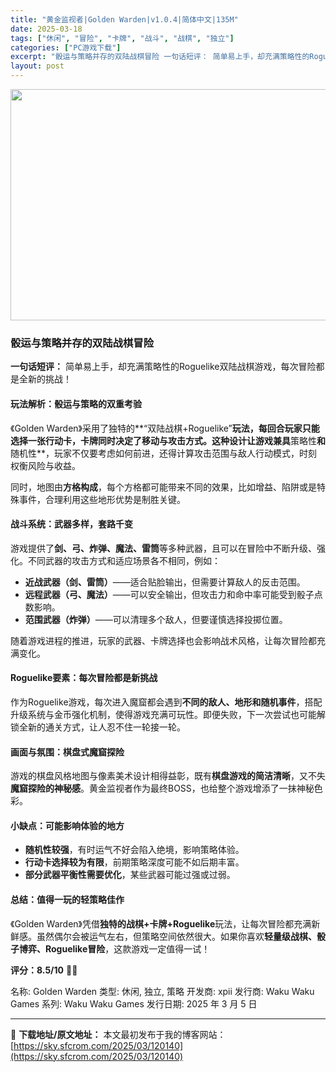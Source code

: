```yaml
---
title: "黄金监视者|Golden Warden|v1.0.4|简体中文|135M"
date: 2025-03-18
tags: ["休闲", "冒险", "卡牌", "战斗", "战棋", "独立"]
categories: ["PC游戏下载"]
excerpt: "骰运与策略并存的双陆战棋冒险 一句话短评： 简单易上手，却充满策略性的Roguelike双陆战棋游戏，每次冒险都是全新的挑战！ 玩法解析：骰运与策略的双重考验 《Golden Warden》采用了独特的**“双陆战棋+Roguelike”玩法，每回合玩家只能选择一张行动卡，卡牌同时决定了移动与攻击方&hellip;"
layout: post
---
```


<img class="aligncenter size-full wp-image-120143" src="https://sky.sfcrom.com/wp-content/uploads/2025/03/2025031800281827.webp" alt="" width="660" height="370" />
<h3>骰运与策略并存的双陆战棋冒险</h3>
<strong>一句话短评：</strong>
简单易上手，却充满策略性的Roguelike双陆战棋游戏，每次冒险都是全新的挑战！
<h4><strong>玩法解析：骰运与策略的双重考验</strong></h4>
《Golden Warden》采用了独特的**“双陆战棋+Roguelike”<strong>玩法，每回合玩家只能选择一张行动卡，卡牌同时决定了移动与攻击方式。这种设计让游戏兼具</strong>策略性<strong>和</strong>随机性**，玩家不仅要考虑如何前进，还得计算攻击范围与敌人行动模式，时刻权衡风险与收益。

同时，地图由<strong>方格构成</strong>，每个方格都可能带来不同的效果，比如增益、陷阱或是特殊事件，合理利用这些地形优势是制胜关键。
<h4><strong>战斗系统：武器多样，套路千变</strong></h4>
游戏提供了<strong>剑、弓、炸弹、魔法、雷筒</strong>等多种武器，且可以在冒险中不断升级、强化。不同武器的攻击方式和适应场景各不相同，例如：
<ul>
 	<li><strong>近战武器（剑、雷筒）</strong>——适合贴脸输出，但需要计算敌人的反击范围。</li>
 	<li><strong>远程武器（弓、魔法）</strong>——可以安全输出，但攻击力和命中率可能受到骰子点数影响。</li>
 	<li><strong>范围武器（炸弹）</strong>——可以清理多个敌人，但要谨慎选择投掷位置。</li>
</ul>
随着游戏进程的推进，玩家的武器、卡牌选择也会影响战术风格，让每次冒险都充满变化。
<h4><strong>Roguelike要素：每次冒险都是新挑战</strong></h4>
作为Roguelike游戏，每次进入魔窟都会遇到<strong>不同的敌人、地形和随机事件</strong>，搭配升级系统与金币强化机制，使得游戏充满可玩性。即便失败，下一次尝试也可能解锁全新的通关方式，让人忍不住一轮接一轮。
<h4><strong>画面与氛围：棋盘式魔窟探险</strong></h4>
游戏的棋盘风格地图与像素美术设计相得益彰，既有<strong>棋盘游戏的简洁清晰</strong>，又不失<strong>魔窟探险的神秘感</strong>。黄金监视者作为最终BOSS，也给整个游戏增添了一抹神秘色彩。
<h4><strong>小缺点：可能影响体验的地方</strong></h4>
<ul>
 	<li><strong>随机性较强</strong>，有时运气不好会陷入绝境，影响策略体验。</li>
 	<li><strong>行动卡选择较为有限</strong>，前期策略深度可能不如后期丰富。</li>
 	<li><strong>部分武器平衡性需要优化</strong>，某些武器可能过强或过弱。</li>
</ul>
<h4><strong>总结：值得一玩的轻策略佳作</strong></h4>
《Golden Warden》凭借<strong>独特的战棋+卡牌+Roguelike</strong>玩法，让每次冒险都充满新鲜感。虽然偶尔会被运气左右，但策略空间依然很大。如果你喜欢<strong>轻量级战棋、骰子博弈、Roguelike冒险</strong>，这款游戏一定值得一试！

<strong>评分：8.5/10</strong> 🎲🎯

名称: Golden Warden
类型: 休闲, 独立, 策略
开发商: xpii
发行商: Waku Waku Games
系列: Waku Waku Games
发行日期: 2025 年 3 月 5 日

---
📖 **下载地址/原文地址：** 本文最初发布于我的博客网站：[https://sky.sfcrom.com/2025/03/120140](https://sky.sfcrom.com/2025/03/120140)

